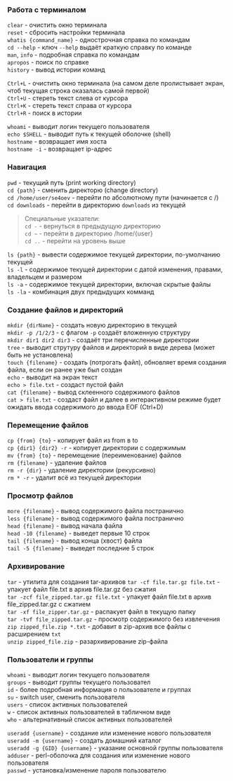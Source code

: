 ### Работа с терминалом

`clear` -  очистить окно терминала  
`reset` -  сбросить настройки терминала  
`whatis {command_name}`  - однострочная справка по командам  
`cd --help` - ключ `--help` выдаёт краткую справку по команде  
`man`, `info` - подробная справка по командам  
`apropos` - поиск по справке  
`history` - вывод истории команд  

`Ctrl+L` - очистить окно терминала (на самом деле пролистывает экран, чтоб текущая строка оказалась самой первой)  
`Ctrl+U` - стереть текст слева от курсора  
`Ctrl+K` - стереть текст справа от курсора  
`Ctrl+R` - поиск в истории  

`whoami` - выводит логин текущего пользователя  
`echo $SHELL` - выводит путь к текущей оболочке (shell)  
`hostname` - возвращает имя хоста  
`hostname -i` - возвращает ip-адрес

### Навигация

`pwd` - текущий путь (print working directory)  
`cd {path}` - сменить директорю (change directory)  
`cd /home/user/se4oev` - перейти по абсолютному пути (начинается с /)  
`cd downloads` - перейти в директорию `downloads` из текущей  
> Специальные указатели:  
`cd -` -  вернуться в предыдущую директорию  
`cd ~` - перейти в директорию /home/{user}  
`cd ..` - перейти на уровень выше  

`ls {path}` - вывести содержимое текущей директории, по-умолчанию текущей  
`ls -l` - содержимое текущей директории с датой изменения, правами, владельцем и размером  
`ls -a` - содержимое текущей директории, включая скрытые файлы  
`ls -la` - комбинация двух предыдущих комманд  

### Создание файлов и директорий

`mkdir {dirName}` - создать новую директорию в текущей  
`mkdir -p /1/2/3` - с флагом `-p` создаёт вложенную структуру  
`mkdir dir1 dir2 dir3` - создаёт три перечисленные директории  
`tree` - выводит струтуру файлов и директорий в виде дерева (может быть не установлена)  
`touch {filename}` - создать (потрогать файл), обновляет время создания файла, если он ранее уже был создан  
`echo` - выводит на экран текст  
`echo > file.txt` - создаст пустой файл  
`cat {filename}` - вывод склеенного содержимого файлов  
`cat > file.txt` - создаст файл и далее в интерактивном режиме будет ожидать ввода содержимого до ввода EOF (Ctrl+D)  

### Перемещение файлов

`cp {from} {to}` - копирует файл из from в to  
`cp {dir1} {dir2} -r` - копирует директории с содержимым  
`mv {from} {to}` - перемещение (переименование) файлов  
`rm {filename}` - удаление файлов  
`rm -r {dir}` - удаление директории (рекурсивно)  
`rm * -r` - удалит всё из текущей директории  

### Просмотр файлов

`more {filename}` - вывод содержимого файла постранично  
`less {filename}` - вывод содержимого файла постранично  
`head {filename}` - вывод начала файла  
`head -10 {filename}` - выведет первые 10 строк  
`tail {filename}` - вывод конца (хвост) файла  
`tail -5 {filename}` - выведет последние 5 строк  

### Архивирование  

`tar` - утилита для создания tar-архивов
`tar -cf file.tar.gz file.txt` - упакует файл file.txt в архив file.tar.gz без сжатия  
`tar -zcf file_zipped.tar.gz file.txt` - упакует файл file.txt в архив file_zipped.tar.gz с сжатием  
`tar -xf file_zipper.tar.gz` - распакует файл в текущую папку  
`tar -tvf file_zipped.tar.gz` - просмотр содержимого без извлечения  
`zip zipped_file.zip *.txt` - добавит в zip-архив все файлы с расширением `txt`  
`unzip zipped_file.zip` - разархивирование zip-файла  

### Пользователи и группы  

`whoami` - выводит логин текущего пользователя  
`groups` - выводит группы текущего пользовател  
`id` - более подробная информация о пользователе и группах  
`su` - switch user, сменить пользователя  
`users` - список активных пользователей  
`w` - список активных пользователей в табличном виде  
`who` - альтернативный список активных пользователей  

`useradd {username}` - создание или изменение нового пользователя  
`useradd -m {username}` - создать домашний каталог  
`useradd -g {GID} {username}` - указание основной группы пользователя  
`adduser` - perl-оболочка для создания или изменение нового пользователя  
`passwd` - установка/изменение пароля пользователю  
